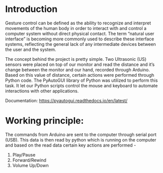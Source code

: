 # Introduction
Gesture control can be defined as the ability to recognize and interpret movements of the human body in order to interact with and control a computer system without direct physical contact. The term “natural user interface” is becoming more commonly used to describe these interface systems, reflecting the general lack of any intermediate devices between the user and the system.

The concept behind the project is pretty simple. Two Ultrasonic (US) sensors were placed on top of our monitor and read the distance and it’s change between the monitor and our hand, recorded through Arduino. Based on this value of distance, certain actions were
performed through Python code. The PyAutoGUI library of Python was utilized to perform this task. It let our Python scripts control the mouse and keyboard to automate interactions with other applications. 

Documentation: https://pyautogui.readthedocs.io/en/latest/

# Working principle:
The commands from Arduino are sent to the computer through serial port (USB). This data is then read by python which is running on the computer and based on the read data certain key actions are performed - 
1. Play/Pause
2. Forward/Rewind 
3. Volume Up/Down
